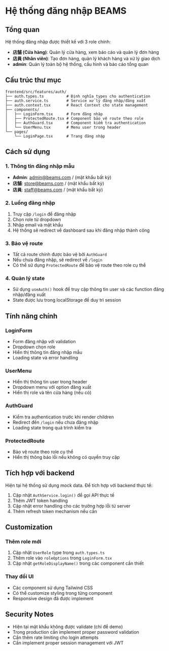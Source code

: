 # Hệ thống đăng nhập BEAMS

## Tổng quan

Hệ thống đăng nhập được thiết kế với 3 role chính:

- **店舗 (Cửa hàng)**: Quản lý cửa hàng, xem báo cáo và quản lý đơn hàng
- **店員 (Nhân viên)**: Tạo đơn hàng, quản lý khách hàng và xử lý giao dịch
- **admin**: Quản lý toàn bộ hệ thống, cấu hình và báo cáo tổng quan

## Cấu trúc thư mục

```
frontend/src/features/auth/
├── auth.types.ts          # Định nghĩa types cho authentication
├── auth.service.ts        # Service xử lý đăng nhập/đăng xuất
├── auth.context.tsx       # React Context cho state management
├── components/
│   ├── LoginForm.tsx      # Form đăng nhập
│   ├── ProtectedRoute.tsx # Component bảo vệ route theo role
│   ├── AuthGuard.tsx      # Component kiểm tra authentication
│   └── UserMenu.tsx       # Menu user trong header
└── pages/
    └── LoginPage.tsx      # Trang đăng nhập
```

## Cách sử dụng

### 1. Thông tin đăng nhập mẫu

- **Admin**: admin@beams.com / (mật khẩu bất kỳ)
- **店舗**: store@beams.com / (mật khẩu bất kỳ)
- **店員**: staff@beams.com / (mật khẩu bất kỳ)

### 2. Luồng đăng nhập

1. Truy cập `/login` để đăng nhập
2. Chọn role từ dropdown
3. Nhập email và mật khẩu
4. Hệ thống sẽ redirect về dashboard sau khi đăng nhập thành công

### 3. Bảo vệ route

- Tất cả route chính được bảo vệ bởi `AuthGuard`
- Nếu chưa đăng nhập, sẽ redirect về `/login`
- Có thể sử dụng `ProtectedRoute` để bảo vệ route theo role cụ thể

### 4. Quản lý state

- Sử dụng `useAuth()` hook để truy cập thông tin user và các function đăng nhập/đăng xuất
- State được lưu trong localStorage để duy trì session

## Tính năng chính

### LoginForm

- Form đăng nhập với validation
- Dropdown chọn role
- Hiển thị thông tin đăng nhập mẫu
- Loading state và error handling

### UserMenu

- Hiển thị thông tin user trong header
- Dropdown menu với option đăng xuất
- Hiển thị role và tên cửa hàng (nếu có)

### AuthGuard

- Kiểm tra authentication trước khi render children
- Redirect đến `/login` nếu chưa đăng nhập
- Loading state trong quá trình kiểm tra

### ProtectedRoute

- Bảo vệ route theo role cụ thể
- Hiển thị thông báo lỗi nếu không có quyền truy cập

## Tích hợp với backend

Hiện tại hệ thống sử dụng mock data. Để tích hợp với backend thực tế:

1. Cập nhật `AuthService.login()` để gọi API thực tế
2. Thêm JWT token handling
3. Cập nhật error handling cho các trường hợp lỗi từ server
4. Thêm refresh token mechanism nếu cần

## Customization

### Thêm role mới

1. Cập nhật `UserRole` type trong `auth.types.ts`
2. Thêm role vào `roleOptions` trong `LoginForm.tsx`
3. Cập nhật `getRoleDisplayName()` trong các component cần thiết

### Thay đổi UI

- Các component sử dụng Tailwind CSS
- Có thể customize styling trong từng component
- Responsive design đã được implement

## Security Notes

- Hiện tại mật khẩu không được validate (chỉ để demo)
- Trong production cần implement proper password validation
- Cần thêm rate limiting cho login attempts
- Cần implement proper session management với JWT
